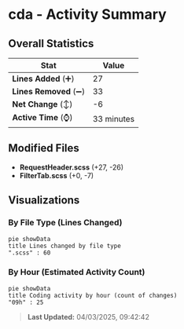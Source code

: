 # cda - Activity Summary 

## Overall Statistics

| Stat                   | Value                                                             |
| ---------------------- | ----------------------------------------------------------------- |
| **Lines Added** (➕)   | 27                                          |
| **Lines Removed** (➖) | 33                                        |
| **Net Change** (↕)    | -6                |
| **Active Time** (⌚)   | 33 minutes |


## Modified Files
- **RequestHeader.scss** (+27, -26)
- **FilterTab.scss** (+0, -7)

## Visualizations

### By File Type (Lines Changed)

```mermaid
pie showData
title Lines changed by file type
".scss" : 60
```

### By Hour (Estimated Activity Count)

```mermaid
pie showData
title Coding activity by hour (count of changes)
"09h" : 25
```


> **Last Updated:** 04/03/2025, 09:42:42